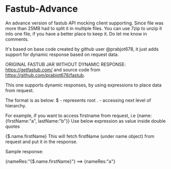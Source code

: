 # Fastub-Advance
An advance version of fastub API mocking client supporting.
Since file was more than 25MB had to split it in multiple files.
You can use 7zip to unzip it into one file, if you have a better place to keep it.
Do let me know in comments.

It's based on base code created by github user @prabjot678, it just adds support for dynamic response based on request data.


ORIGINAL FASTUB JAR WITHOUT DYNAMIC RESPONSE:
https://getfastub.com/ and source code from https://github.com/prabjot678/fastub.

This one supports dynamic responses, by using expressions 
to place data from request.

The format is as below:
$ - represents root
. - accessing next level of hierarchy.

For example, if you want to access 
firstname from request, i.e {name:{firstName:"a", lastName:"b"}}
Use below expression as value inside double quotes

{$.name.firstName}
This will fetch firstName (under name object) from request and put it in the response.

Sample response:

{nameRes:"{$.name.firstName}"} ==> {nameRes:"a"}

